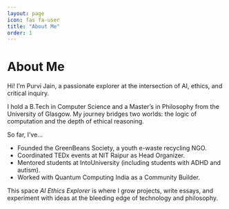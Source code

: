 ```yaml
---
layout: page
icon: fas fa-user
title: "About Me"
order: 1
---
```



# About Me

Hi! I’m Purvi Jain, a passionate explorer at the intersection of AI, ethics, and critical inquiry.

I hold a B.Tech in Computer Science and a Master’s in Philosophy from the University of Glasgow. My journey bridges two worlds: the logic of computation and the depth of ethical reasoning.

So far, I’ve...

- Founded the GreenBeans Society, a youth e-waste recycling NGO.
- Coordinated TEDx events at NIT Raipur as Head Organizer.
- Mentored students at IntoUniversity (including students with ADHD and autism).
- Worked with Quantum Computing India as a Community Builder.

This space  *AI Ethics Explorer* is where I grow projects, write essays, and experiment with ideas at the bleeding edge of technology and philosophy.

